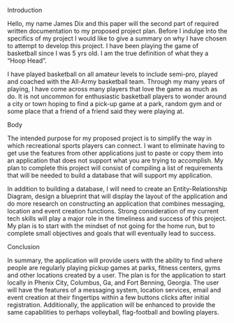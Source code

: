 Introduction

Hello, my name James Dix and this paper will the second part of required written documentation to my proposed project plan. Before I indulge into the specifics of my project I would like to give a summary on why I have chosen to attempt to develop this project. I have been playing the game of basketball since I was 5 yrs old. I am the true definition of what they a “Hoop Head”.

 I have played basketball on all amateur levels to include semi-pro, played and coached with the All-Army basketball team. Through my many years of playing, I have come across many players that love the game as much as do. It is not uncommon for enthusiastic basketball players to wonder around a city or town hoping to find a pick-up game at a park, random gym and or some place that a friend of a friend said they were playing at.  
 
Body

The intended purpose for my proposed project is to simplify the way in which recreational sports players can connect. I want to eliminate having to get use the features from other applications just to paste or copy them into an application that does not support what you are trying to accomplish. My plan to complete this project will consist of compiling a list of requirements that will be needed to build a database that will support my application.

 In addition to building a database, I will need to create an Entity-Relationship Diagram, design a blueprint that will display the layout of the application and do more research on constructing an application that combines messaging, location and event creation functions. Strong consideration of my current tech skills will play a major role in the timeliness and success of this project. My plan is to start with the mindset of not going for the home run, but to complete small objectives and goals that will eventually lead to success. 

Conclusion

In summary, the application will provide users with the ability to find where people are regularly playing pickup games at parks, fitness centers, gyms and other locations created by a user. The plan is for the application to start locally in Phenix City, Columbus, Ga, and Fort Benning, Georgia. The user will have the features of a messaging system, location services, email and event creation at their fingertips within a few buttons clicks after initial registration. Additionally, the application will be enhanced to provide the same capabilities to perhaps volleyball, flag-football and bowling players. 






